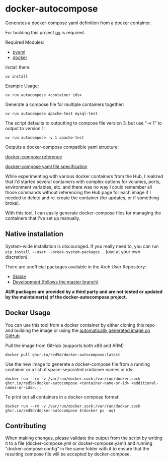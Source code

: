 # docker-autocompose

Generates a docker-compose yaml definition from a docker container.

For building this project [uv](https://astral.sh/uv) is required.

Required Modules:

* [pyaml](https://pypi.python.org/project/pyaml/)
* [docker](https://pypi.python.org/project/docker)

Install them:

    uv install

Example Usage:

    uv run autocompose <container ids>

Generate a compose file for multiple containers together:

    uv run autocompose apache-test mysql-test

The script defaults to outputting to compose file version 3, but use "-v 1" to output to version 1:

    uv run autocompose -v 1 apache-test

Outputs a docker-compose compatible yaml structure:

[docker-compose reference](https://docs.docker.com/compose/)

[docker-compose yaml file specification](https://docs.docker.com/compose/compose-file/)

While experimenting with various docker containers from the Hub, I realized that I'd started several containers with complex options for volumes, ports, environment variables, etc. and there was no way I could remember all those commands without referencing the Hub page for each image if I needed to delete and re-create the container (for updates, or if something broke).

With this tool, I can easily generate docker-compose files for managing the containers that I've set up manually.

## Native installation

System-wide installation is discouraged. If you really need to, you can run `pip install --user --break-system-packages .` (use at your own discretion).

There are unofficial packages available in the Arch User Repository:

* [Stable](https://aur.archlinux.org/packages/docker-autocompose)
* [Development (follows the master branch)](https://aur.archlinux.org/packages/docker-autocompose-git)

**AUR packages are provided by a third party and are not tested or updated by the maintainer(s) of the docker-autocompose project.**

## Docker Usage

You can use this tool from a docker container by either cloning this repo and building the image or using the [automatically generated image on GitHub](https://github.com/Red5d/docker-autocompose/pkgs/container/docker-autocompose)

Pull the image from GitHub (supports both x86 and ARM)

    docker pull ghcr.io/red5d/docker-autocompose:latest

Use the new image to generate a docker-compose file from a running container or a list of space-separated container names or ids:

    docker run --rm -v /var/run/docker.sock:/var/run/docker.sock ghcr.io/red5d/docker-autocompose <container-name-or-id> <additional-names-or-ids>...

To print out all containers in a docker-compose format:

    docker run --rm -v /var/run/docker.sock:/var/run/docker.sock ghcr.io/red5d/docker-autocompose $(docker ps -aq)
    
## Contributing

When making changes, please validate the output from the script by writing it to a file (docker-compose.yml or docker-compose.yaml) and running "docker-compose config" in the same folder with it to ensure that the resulting compose file will be accepted by docker-compose.
